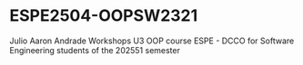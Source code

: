 # ESPE2504-OOPSW2321
Julio Aaron Andrade Workshops U3 OOP course ESPE - DCCO for Software Engineering students of the 202551 semester
